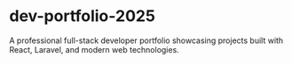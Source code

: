 # dev-portfolio-2025
A professional full-stack developer portfolio showcasing projects built with React, Laravel, and modern web technologies.
